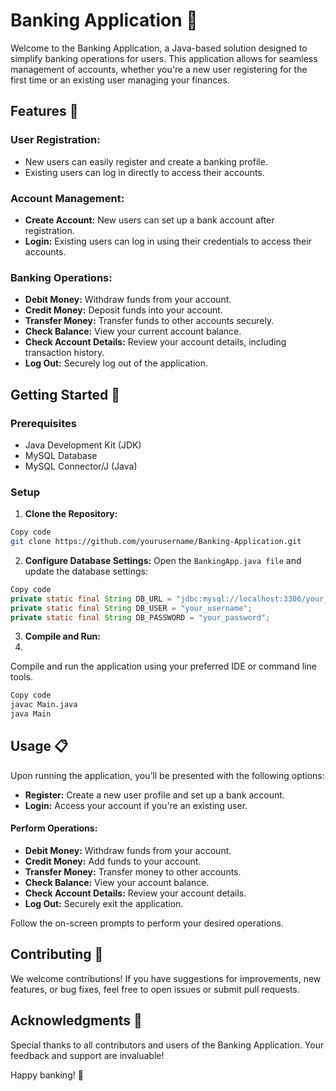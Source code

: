 # Banking Application 🏦
Welcome to the Banking Application, a Java-based solution designed to simplify banking operations for users. This application allows for seamless management of accounts, whether you're a new user registering for the first time or an existing user managing your finances.

## Features 🌟
### User Registration:
  - New users can easily register and create a banking profile.
  - Existing users can log in directly to access their accounts.
### Account Management:

- **Create Account:** New users can set up a bank account after registration.
- **Login:** Existing users can log in using their credentials to access their accounts.
### Banking Operations:

- **Debit Money:** Withdraw funds from your account.
- **Credit Money:** Deposit funds into your account.
- **Transfer Money:** Transfer funds to other accounts securely.
- **Check Balance:** View your current account balance.
- **Check Account Details:** Review your account details, including transaction history.
- **Log Out:** Securely log out of the application.

## Getting Started 🚀

### Prerequisites
- Java Development Kit (JDK)
- MySQL Database
- MySQL Connector/J (Java)


### Setup


1. **Clone the Repository:**
```bash
Copy code
git clone https://github.com/yourusername/Banking-Application.git
```
2. **Configure Database Settings:**
Open the `BankingApp.java file` and update the database settings:

```java
Copy code
private static final String DB_URL = "jdbc:mysql://localhost:3306/your_database_name";
private static final String DB_USER = "your_username";
private static final String DB_PASSWORD = "your_password";
```
3. **Compile and Run:**
4. 
Compile and run the application using your preferred IDE or command line tools.

```bash
Copy code
javac Main.java
java Main
```

## Usage 📋

Upon running the application, you’ll be presented with the following options:

- **Register:** Create a new user profile and set up a bank account.
- **Login:** Access your account if you're an existing user.

#### Perform Operations:
- **Debit Money:** Withdraw funds from your account.
- **Credit Money:** Add funds to your account.
- **Transfer Money:** Transfer money to other accounts.
- **Check Balance:** View your account balance.
- **Check Account Details:** Review your account details.
- **Log Out:** Securely exit the application.

Follow the on-screen prompts to perform your desired operations.

## Contributing 🤝
We welcome contributions! If you have suggestions for improvements, new features, or bug fixes, feel free to open issues or submit pull requests.

## Acknowledgments 🙏
Special thanks to all contributors and users of the Banking Application. Your feedback and support are invaluable!

Happy banking! 🏦

